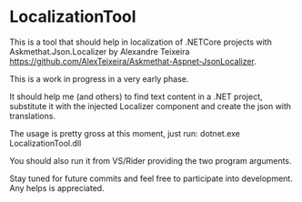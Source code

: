 # LocalizationTool
This is a tool that should help in localization of .NETCore projects with Askmethat.Json.Localizer by Alexandre Teixeira https://github.com/AlexTeixeira/Askmethat-Aspnet-JsonLocalizer.

This is a work in progress in a very early phase.

It should help me (and others) to find text content in a .NET project, substitute it with the injected Localizer component and create the json with translations.

The usage is pretty gross at this moment, just run: 
dotnet.exe LocalizationTool.dll <ProjectPath> <DesiredLocalizerComponentName>

You should also run it from VS/Rider providing the two program arguments.

Stay tuned for future commits and feel free to participate into development. Any helps is appreciated.
